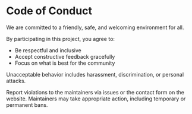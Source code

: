 # Code of Conduct

We are committed to a friendly, safe, and welcoming environment for all. 

By participating in this project, you agree to:

- Be respectful and inclusive
- Accept constructive feedback gracefully
- Focus on what is best for the community

Unacceptable behavior includes harassment, discrimination, or personal attacks.

Report violations to the maintainers via issues or the contact form on the website. Maintainers may take appropriate action, including temporary or permanent bans.
